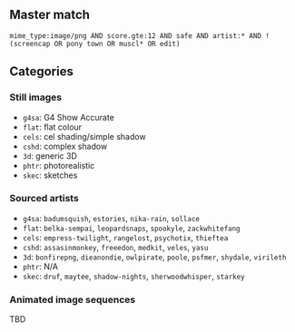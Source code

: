 ## Master match
`mime_type:image/png AND score.gte:12 AND safe AND artist:* AND !(screencap OR pony town OR muscl* OR edit)`

## Categories
### Still images
* `g4sa`: G4 Show Accurate
* `flat`: flat colour
* `cels`: cel shading/simple shadow
* `cshd`: complex shadow
* `3d`: generic 3D
* `phtr`: photorealistic
* `skec`: sketches

### Sourced artists
* `g4sa`: `badumsquish`, `estories`, `nika-rain`, `sollace`
* `flat`: `belka-sempai`, `leopardsnaps`, `spookyle`, `zackwhitefang`
* `cels`: `empress-twilight`, `rangelost`, `psychotix`, `thieftea`
* `cshd`: `assasinmonkey`, `freeedon`, `medkit`, `veles`, `yasu`
* `3d`: `bonfirepng`, `dieanondie`, `owlpirate`, `poole`, `psfmer`, `shydale`, `virileth`
* `phtr`: N/A
* `skec`: `druf`, `maytee`, `shadow-nights`, `sherwoodwhisper`, `starkey`

### Animated image sequences
TBD
